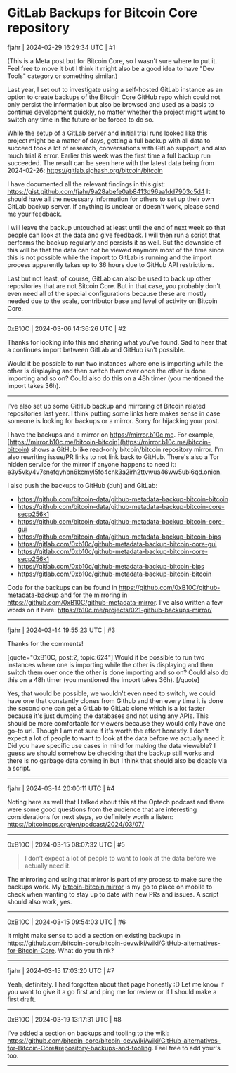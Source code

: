 # GitLab Backups for Bitcoin Core repository

fjahr | 2024-02-29 16:29:34 UTC | #1

(This is a Meta post but for Bitcoin Core, so I wasn't sure where to put it. Feel free to move it but I think it might also be a good idea to have "Dev Tools" category or something similar.)

Last year, I set out to investigate using a self-hosted GitLab instance as an option to create backups of the Bitcoin Core GitHub repo which could not only persist the information but also be browsed and used as a basis to continue development quickly, no matter whether the project might want to switch any time in the future or be forced to do so.

While the setup of a GitLab server and initial trial runs looked like this project might be a matter of days, getting a full backup with all data to succeed took a lot of research, conversations with GitLab support, and also much trial & error. Earlier this week was the first time a full backup run succeeded. The result can be seen here with the latest data being from 2024-02-26: https://gitlab.sighash.org/bitcoin/bitcoin

I have documented all the relevant findings in this gist: https://gist.github.com/fjahr/9a28abefe0ab8413d96aa1dd7903c5d4 It should have all the necessary information for others to set up their own GitLab backup server. If anything is unclear or doesn't work, please send me your feedback.

I will leave the backup untouched at least until the end of next week so that people can look at the data and give feedback. I will then run a script that performs the backup regularly and persists it as well. But the downside of this will be that the data can not be viewed anymore most of the time since this is not possible while the import to GitLab is running and the import process apparently takes up to 36 hours due to GitHub API restrictions.

Last but not least, of course, GitLab can also be used to back up other repositories that are not Bitcoin Core. But in that case, you probably don't even need all of the special configurations because these are mostly needed due to the scale, contributor base and level of activity on Bitcoin Core.

-------------------------

0xB10C | 2024-03-06 14:36:26 UTC | #2

Thanks for looking into this and sharing what you've found. Sad to hear that a continues import between GitLab and GitHub isn't possible.

Would it be possible to run two instances where one is importing while the other is displaying and then switch them over once the other is done importing and so on? Could also do this on a 48h timer (you mentioned the import takes 36h).

---

I've also set up some GitHub backup and mirroring of Bitcoin related repositories last year. I think putting some links here makes sense in case someone is looking for backups or a mirror. Sorry for hijacking your post.

I have the backups and a mirror on https://mirror.b10c.me. For example, [https://mirror.b10c.me/bitcoin-bitcoin](https://mirror.b10c.me/bitcoin-bitcoin) shows a GitHub like read-only bitcoin/bitcoin repository mirror. I'm also rewriting issue/PR links to not link back to GitHub. There's also a Tor hidden service for the mirror if anyone happens to need it: e3y5vky4v7snefqyhbn6kcmyl5fo4cnk3a2irh2ttvwua46ww5ubl6qd.onion.

I also push the backups to GitHub (duh) and GitLab:
- https://github.com/bitcoin-data/github-metadata-backup-bitcoin-bitcoin
- https://github.com/bitcoin-data/github-metadata-backup-bitcoin-core-secp256k1
- https://github.com/bitcoin-data/github-metadata-backup-bitcoin-core-gui
- https://github.com/bitcoin-data/github-metadata-backup-bitcoin-bips
- https://gitlab.com/0xb10c/github-metadata-backup-bitcoin-core-gui
- https://gitlab.com/0xb10c/github-metadata-backup-bitcoin-core-secp256k1
- https://gitlab.com/0xb10c/github-metadata-backup-bitcoin-bips
- https://gitlab.com/0xb10c/github-metadata-backup-bitcoin-bitcoin

Code for the backups can be found in https://github.com/0xB10C/github-metadata-backup and for the mirroring in https://github.com/0xB10C/github-metadata-mirror. I've also written a few words on it here: https://b10c.me/projects/021-github-backups-mirror/

-------------------------

fjahr | 2024-03-14 19:55:23 UTC | #3

Thanks for the comments!

[quote="0xB10C, post:2, topic:624"]
Would it be possible to run two instances where one is importing while the other is displaying and then switch them over once the other is done importing and so on? Could also do this on a 48h timer (you mentioned the import takes 36h).
[/quote]

Yes, that would be possible, we wouldn't even need to switch, we could have one that constantly clones from Github and then every time it is done the second one can get a GitLab to GitLab clone which is a lot faster because it's just dumping the databases and not using any APIs. This should be more comfortable for viewers because they would only have one go-to url. Though I am not sure if it's worth the effort honestly. I don't expect a lot of people to want to look at the data before we actually need it. Did you have specific use cases in mind for making the data viewable? I guess we should somehow be checking that the backup still works and there is no garbage data coming in but I think that should also be doable via a script.

-------------------------

fjahr | 2024-03-14 20:00:11 UTC | #4

Noting here as well that I talked about this at the Optech podcast and there were some good questions from the audience that are interesting considerations for next steps, so definitely worth a listen: https://bitcoinops.org/en/podcast/2024/03/07/

-------------------------

0xB10C | 2024-03-15 08:07:32 UTC | #5

> I don’t expect a lot of people to want to look at the data before we actually need it.

The mirroring and using that mirror is part of my process to make sure the backups work. My [bitcoin-bitcoin mirror](https://mirror.b10c.me/bitcoin-bitcoin) is my go to place on mobile to check when wanting to stay up to date with new PRs and issues. A script should also work, yes.

-------------------------

0xB10C | 2024-03-15 09:54:03 UTC | #6

It might make sense to add a section on existing backups in https://github.com/bitcoin-core/bitcoin-devwiki/wiki/GitHub-alternatives-for-Bitcoin-Core. What do you think?

-------------------------

fjahr | 2024-03-15 17:03:20 UTC | #7

Yeah, definitely. I had forgotten about that page honestly :D Let me know if you want to give it a go first and ping me for review or if I should make a first draft.

-------------------------

0xB10C | 2024-03-19 13:17:31 UTC | #8

I've added a section on backups and tooling to the wiki: https://github.com/bitcoin-core/bitcoin-devwiki/wiki/GitHub-alternatives-for-Bitcoin-Core#repository-backups-and-tooling. Feel free to add your's too.

-------------------------

